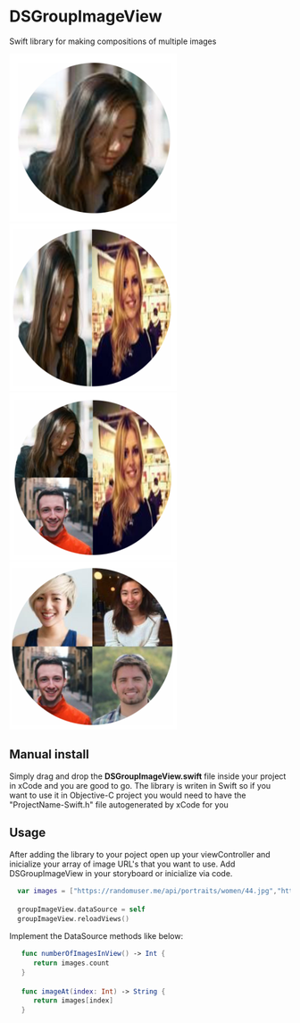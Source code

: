 # DSGroupImageView
Swift library for making compositions of multiple images

<img src="one.png" width="300" height="300" />
<img src="two.png" width="300" height="300" />
<img src="three.png" width="300" height="300" />
<img src="four.png" width="300" height="300" />

## Manual install

Simply drag and drop the **DSGroupImageView.swift** file inside your project in xCode and you are good to go. The library is writen in Swift so if you want to use it in Objective-C project you would need to have the "ProjectName-Swift.h" file autogenerated by xCode for you

## Usage

After adding the library to your poject open up your viewController and inicialize your array of image URL's that you want to use. Add DSGroupImageView in your storyboard or inicialize via code.

```Swift
  var images = ["https://randomuser.me/api/portraits/women/44.jpg","https://randomuser.me/api/portraits/women/42.jpg",     "https://randomuser.me/api/portraits/men/44.jpg"]

  groupImageView.dataSource = self 
  groupImageView.reloadViews()
```
Implement the DataSource methods like below:

```Swift
   func numberOfImagesInView() -> Int {
      return images.count
   }
   
   func imageAt(index: Int) -> String {
      return images[index]
   }
```
   
